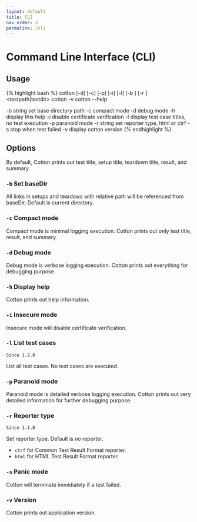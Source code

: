 ```yaml
---
layout: default
title: CLI
nav_order: 3
permalink: /cli
---
```


# Command Line Interface (CLI)

## Usage

{% highlight bash %}
  cotton [-d] [-c] [-p] [-i] [-l] [-b <basedir>] [-r <reporttype>] <testpath|testdir>
  cotton -v
  cotton --help

  -b string
        set base directory path
  -c    compact mode
  -d    debug mode
  -h    display this help
  -i    disable certificate verification
  -l    display test case titles, no test execution
  -p    paranoid mode
  -r string
        set reporter type, html or ctrf
  -s    stop when test failed
  -v    display cotton version
{% endhighlight %}

## Options

By default, Cotton prints out test title, setup title, teardown title, result, and summary.

### `-b` Set baseDir

All links in setups and teardows with relative path will be referenced from baseDir. Default is current directory.

### `-c` Compact mode

Compact mode is minimal logging execution. Cotton prints out only test title, result, and summary.

### `-d` Debug mode

Debug mode is verbose logging execution. Cotton prints out everything for debugging purpose.

### `-h` Display help

Cotton prints out help information.

### `-i` Insecure mode

Insecure mode will disable certificate verification.

### `-l` List test cases
`Since 1.2.0`

List all test cases. No test cases are executed.

### `-p` Paranoid mode

Paranoid mode is detailed verbose logging execution. Cotton prints out very detailed information for further debugging purpose.

### `-r` Reporter type
`Since 1.1.0`

Set reporter type. Default is no reporter.

* `ctrf` for Common Test Result Format reporter.
* `html` for HTML Test Result Format reporter.

### `-s` Panic mode

Cotton will terminate immidiately if a test failed.

### `-v` Version

Cotton prints out application version.
